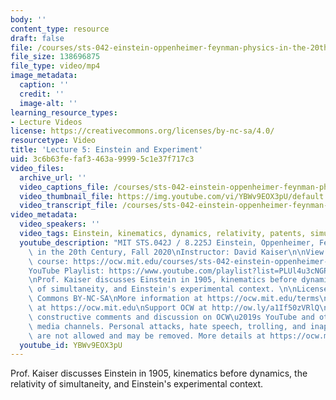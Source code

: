 ```yaml
---
body: ''
content_type: resource
draft: false
file: /courses/sts-042-einstein-oppenheimer-feynman-physics-in-the-20th-century-fall-2020/ocw_8225_sts042_lecture05_2020sep21_360p_16_9.mp4
file_size: 138696875
file_type: video/mp4
image_metadata:
  caption: ''
  credit: ''
  image-alt: ''
learning_resource_types:
- Lecture Videos
license: https://creativecommons.org/licenses/by-nc-sa/4.0/
resourcetype: Video
title: 'Lecture 5: Einstein and Experiment'
uid: 3c6b63fe-faf3-463a-9999-5c1e37f717c3
video_files:
  archive_url: ''
  video_captions_file: /courses/sts-042-einstein-oppenheimer-feynman-physics-in-the-20th-century-fall-2020/1JxBFY0zLNJhmaU5qYAUY9jVXNFCtVajC_transcript.webvtt
  video_thumbnail_file: https://img.youtube.com/vi/YBWv9EOX3pU/default.jpg
  video_transcript_file: /courses/sts-042-einstein-oppenheimer-feynman-physics-in-the-20th-century-fall-2020/1JxBFY0zLNJhmaU5qYAUY9jVXNFCtVajC_transcript.pdf
video_metadata:
  video_speakers: ''
  video_tags: Einstein, kinematics, dynamics, relativity, patents, simultaneity, experiments
  youtube_description: "MIT STS.042J / 8.225J Einstein, Oppenheimer, Feynman: Physics\
    \ in the 20th Century, Fall 2020\nInstructor: David Kaiser\n\nView the complete\
    \ course: https://ocw.mit.edu/courses/sts-042-einstein-oppenheimer-feynman-physics-in-the-20th-century-fall-2020\n\
    YouTube Playlist: https://www.youtube.com/playlist?list=PLUl4u3cNGP63bAfjGas3TuA4ZCPUtN6Xf\n\
    \nProf. Kaiser discusses Einstein in 1905, kinematics before dynamics, the relativity\
    \ of simultaneity, and Einstein's experimental context. \n\nLicense: Creative\
    \ Commons BY-NC-SA\nMore information at https://ocw.mit.edu/terms\nMore courses\
    \ at https://ocw.mit.edu\nSupport OCW at http://ow.ly/a1If50zVRlQ\n\nWe encourage\
    \ constructive comments and discussion on OCW\u2019s YouTube and other social\
    \ media channels. Personal attacks, hate speech, trolling, and inappropriate comments\
    \ are not allowed and may be removed. More details at https://ocw.mit.edu/comments."
  youtube_id: YBWv9EOX3pU
---
```

Prof. Kaiser discusses Einstein in 1905, kinematics before dynamics, the relativity of simultaneity, and Einstein's experimental context.